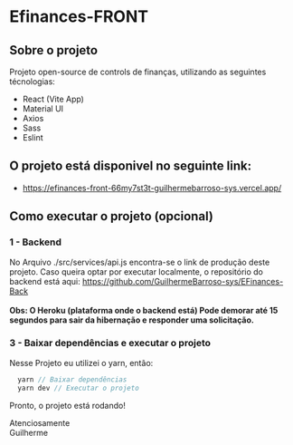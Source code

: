# Efinances-FRONT
## Sobre o projeto
  Projeto open-source de controls de finanças, utilizando as seguintes técnologias:
  - React (Vite App)
  - Material UI
  - Axios
  - Sass
  - Eslint
## O projeto está disponivel no seguinte link:
  - https://efinances-front-66my7st3t-guilhermebarroso-sys.vercel.app/
## Como executar o projeto (opcional)
### 1 - Backend
 No Arquivo ./src/services/api.js encontra-se o link de produção deste projeto.  Caso queira optar por executar localmente, o repositório do backend está aqui: https://github.com/GuilhermeBarroso-sys/EFinances-Back <br><br>
**Obs: O Heroku (plataforma onde o backend está) Pode demorar até 15 segundos para sair da hibernação e responder uma solicitação.**
### 3 - Baixar dependências e executar o projeto
Nesse Projeto eu utilizei o yarn, então:
```ts
  yarn // Baixar dependências 
  yarn dev // Executar o projeto
```
Pronto, o projeto está rodando! <br>


    
Atenciosamente <br>
Guilherme
    


